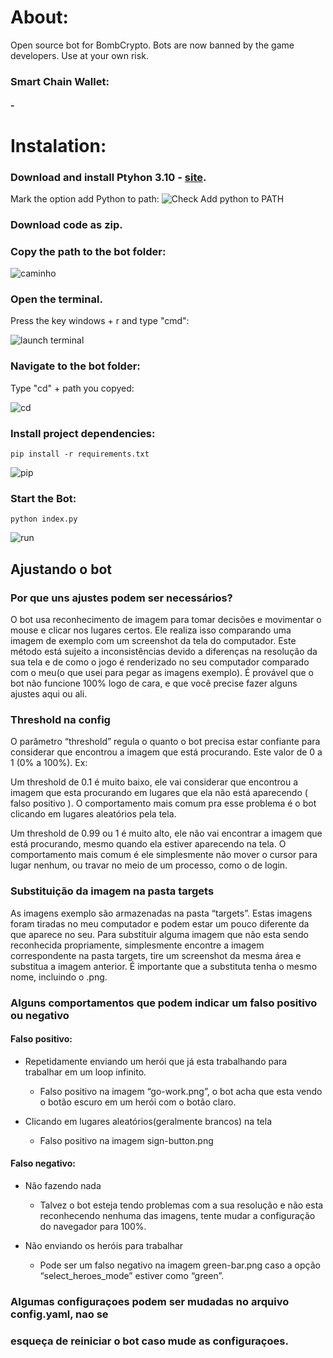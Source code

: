 
# About:
Open source bot for BombCrypto.
Bots are now banned by the game developers.
Use at your own risk.

### Smart Chain Wallet:
#### -

# Instalation:
### Download and install Ptyhon 3.10 - [site](https://www.python.org/downloads/).

Mark the option add Python to path:
![Check Add python to PATH](https://github.com/mpcabete/bombcrypto-bot/raw/ee1b3890e67bc30e372359db9ae3feebc9c928d8/readme-images/path.png)

### Download code as zip.

### Copy the path to the bot folder:

![caminho](https://github.com/mpcabete/bombcrypto-bot/raw/main/readme-images/address.png)

### Open the terminal.

Press the key windows + r and type "cmd":

![launch terminal](https://github.com/mpcabete/bombcrypto-bot/raw/main/readme-images/cmd.png)

### Navigate to the bot folder:
Type "cd" + path you copyed:

![cd](https://github.com/mpcabete/bombcrypto-bot/raw/main/readme-images/cd.png)

### Install project dependencies:

```
pip install -r requirements.txt
```

  
![pip](https://github.com/mpcabete/bombcrypto-bot/raw/main/readme-images/pip.png)

### Start the Bot:

```
python index.py
```

![run](https://github.com/mpcabete/bombcrypto-bot/raw/main/readme-images/run.png)


## Ajustando o bot

### Por que uns ajustes podem ser necessários?

O bot usa reconhecimento de imagem para tomar decisões e movimentar o mouse e
clicar nos lugares certos. 
Ele realiza isso comparando uma imagem de exemplo com um screenshot da tela do
computador.
Este método está sujeito a inconsistências devido a diferenças na resolução da
sua tela e de como o jogo é renderizado no seu computador comparado com o
meu(o que usei para pegar as imagens exemplo).
É provável que o bot não funcione 100% logo de cara, e que você precise fazer
alguns ajustes aqui ou ali.

### Threshold na config

O parâmetro “threshold” regula o quanto o bot precisa estar confiante para
considerar que encontrou a imagem que está procurando.
Este valor de 0 a 1 (0% a 100%).
Ex:

Um threshold de 0.1 é muito baixo, ele vai considerar que encontrou a imagem
que esta procurando em lugares que ela não está aparecendo ( falso positivo ).
O comportamento mais comum pra esse problema é o bot clicando em lugares
aleatórios pela tela. 


Um threshold de 0.99 ou 1 é muito alto, ele não vai encontrar a imagem que
está procurando, mesmo quando ela estiver aparecendo na tela. O comportamento
mais comum é ele simplesmente não mover o cursor para lugar nenhum, ou travar
no meio de um processo, como o de login.

### Substituição da imagem na pasta targets

As imagens exemplo são armazenadas na pasta “targets”. Estas imagens foram
tiradas no meu computador e podem estar um pouco diferente da que aparece no
seu. Para substituir alguma imagem que não esta sendo reconhecida
propriamente, simplesmente encontre a imagem correspondente na pasta targets,
tire um screenshot da mesma área e substitua a imagem anterior. É importante
que a substituta tenha o mesmo nome, incluindo o .png.

### Alguns comportamentos que podem indicar um falso positivo ou negativo

#### Falso positivo:

- Repetidamente enviando um herói que já esta trabalhando para trabalhar em um
  loop infinito.
  - Falso positivo na imagem “go-work.png”, o bot acha que esta vendo o botão
    escuro em um herói com o botão claro.

- Clicando em lugares aleatórios(geralmente brancos) na tela
  - Falso positivo na imagem sign-button.png

 
 #### Falso negativo:

- Não fazendo nada
	- Talvez o bot esteja tendo problemas com a sua resolução e não esta
    reconhecendo nenhuma das imagens, tente mudar a configuração do navegador
    para 100%.

- Não enviando os heróis para trabalhar
	- Pode ser um falso negativo na imagem green-bar.png caso a opção
    “select_heroes_mode” estiver como “green”.


### Algumas configuraçoes podem ser mudadas no arquivo config.yaml, nao se
### esqueça de reiniciar o bot caso mude as configuraçoes.

